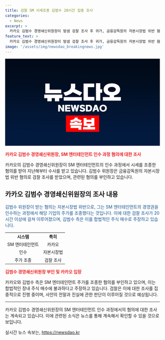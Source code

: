 ```yaml
---
title: 검찰 SM 시세조종 김범수 20시간 집중 조사
categories:
  - News
excerpt: >
  카카오 김범수 경영쇄신위원장이 밤샘 검찰 조사 후 귀가, 금융감독원의 자본시장법 위반 혐의로 검찰 송치된 지 8개월. SM엔터 인수 과정에서 주가 조종 의혹, 2,400억 원 투자로 시세 조종 의심. 김 위원장은 혐의 부인하며, 검찰은 시세 조종 의혹에 대해 집중 조사 중. 클릭을 유도하는 자극적인 제목과 요약문이 필요하다.
feature_text: >
  카카오 김범수 경영쇄신위원장이 밤샘 검찰 조사 후 귀가, 금융감독원의 자본시장법 위반 혐의로 검찰 송치된 지 8개월. SM엔터 인수 과정에서 주가 조종 의혹, 2,400억 원 투자로 시세 조종 의심. 김 위원장은 혐의 부인하며, 검찰은 시세 조종 의혹에 대해 집중 조사 중. 클릭을 유도하는 자극적인 제목과 요약문이 필요하다.
image: '/assets/img/newsdao_breakingnews.jpg'
---
```


<p><img src="/assets/img/newsdao_breakingnews.jpg" alt="firstkoreanews 속보" /></p>

<p><b><span style="color: #ee2323;">카카오 김범수 경영쇄신위원장, SM 엔터테인먼트 인수 과정 혐의에 대한 조사</span></b></p>

<p data-ke-size="size16">카카오의 김범수 경영쇄신위원장이 SM 엔터테인먼트의 인수 과정에서 시세를 조종한 혐의를 받아 지난해부터 수사를 받고 있습니다. 김범수 위원장은 금융감독원의 자본시장법 위반 혐의로 검찰 조사를 받았으며, 관련된 혐의를 부인하고 있습니다.</p>

<h2 data-ke-size="size26">카카오 김범수 경영쇄신위원장의 조사 내용</h2>

<p data-ke-size="size16"><span style="color: #1a5490;">김범수 위원장이 받는 혐의는 자본시장법 위반으로, 그는 SM 엔터테인먼트의 경영권을 인수하는 과정에서 해당 기업의 주가를 조종했다는 것입니다. 이에 대한 검찰 조사가 20시간 이상에 걸쳐 이루어졌으며, 김범수 측은 이를 합법적인 주식 매수로 주장하고 있습니다.</span></p>

<table>
    <tr>
        <td style="text-align: center; height: 17px;"><b>시스템</b></td>
        <td style="text-align: center; height: 17px;"><b>특히</b></td>
    </tr>
    <tr>
        <td style="text-align: center; height: 17px;">SM 엔터테인먼트</td>
        <td style="text-align: center; height: 17px;">카카오</td>
    </tr>
    <tr>
        <td style="text-align: center; height: 17px;">인수</td>
        <td style="text-align: center; height: 17px;">자본시장법</td>
    </tr>
    <tr>
        <td style="text-align: center; height: 17px;">주가 조종</td>
        <td style="text-align: center; height: 17px;">검찰 조사</td>
    </tr>
</table>

<p><b><span style="color: #ee2323;">김범수 경영쇄신위원장 부인 및 카카오 입장</span></b></p>

<p data-ke-size="size16">카카오와 김범수 측은 SM 엔터테인먼트 주가를 조종한 혐의를 부인하고 있으며, 이는 합법적인 장내 주식 매수에 불과하다고 주장하고 있습니다. 검찰은 이에 대한 조사를 집중적으로 진행 중이며, 사안의 전말과 진실에 관한 판단이 이루어질 것으로 예상됩니다.</p>

<hr>

<p data-ke-size="size16">카카오 김범수 경영쇄신위원장의 SM 엔터테인먼트 인수 과정에서의 혐의에 대한 조사는 계속되고 있습니다. 이에 관련된 소식은 뉴스를 통해 계속해서 확인할 수 있을 것으로 보입니다.</p>
실시간 뉴스 속보는, <a href="https://newsdao.kr" rel="dofollow">https://newsdao.kr</a>


